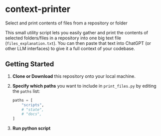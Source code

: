 # context-printer
Select and print contents of files from a repository or folder

This small utility script lets you easily gather and print the contents of selected folders/files in a repository into one big text file (`files_explanation.txt`). You can then paste that text into ChatGPT (or other LLM interfaces) to give it a full context of your codebase.

## Getting Started

1. **Clone or Download** this repository onto your local machine.

2. **Specify which paths** you want to include in `print_files.py` by editing the `paths` list:
   ```python
   paths = [
       "scripts",
       # "state",
       # "docs",
   ]

3. **Run python script**
